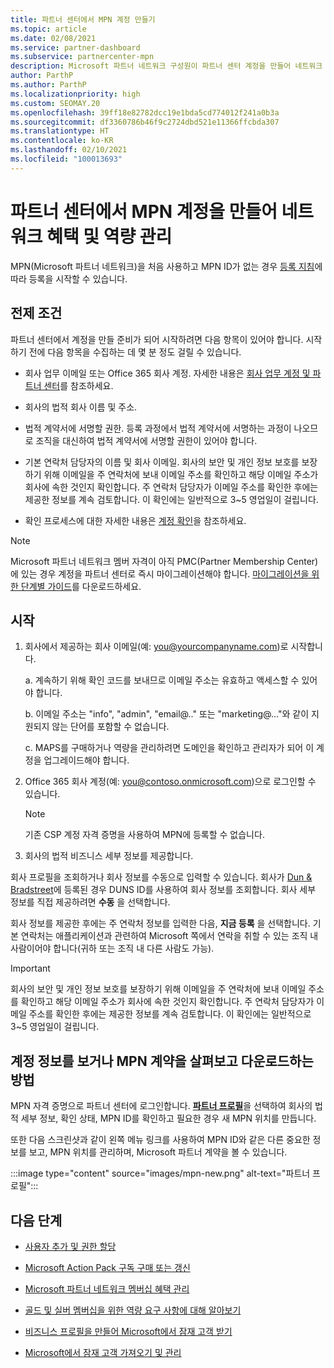```yaml
---
title: 파트너 센터에서 MPN 계정 만들기
ms.topic: article
ms.date: 02/08/2021
ms.service: partner-dashboard
ms.subservice: partnercenter-mpn
description: Microsoft 파트너 네트워크 구성원이 파트너 센터 계정을 만들어 네트워크 혜택 및 역량을 관리하는 방법에 대해 알아봅니다.
author: ParthP
ms.author: ParthP
ms.localizationpriority: high
ms.custom: SEOMAY.20
ms.openlocfilehash: 39ff18e82782dcc19e1bda5cd774012f241a0b3a
ms.sourcegitcommit: df3360786b46f9c2724dbd521e11366ffcbda307
ms.translationtype: HT
ms.contentlocale: ko-KR
ms.lasthandoff: 02/10/2021
ms.locfileid: "100013693"
---
```

# <a name="create-an-mpn-account-in-partner-center-to-manage-network-benefits-and-competencies"></a>파트너 센터에서 MPN 계정을 만들어 네트워크 혜택 및 역량 관리


MPN(Microsoft 파트너 네트워크)을 처음 사용하고 MPN ID가 없는 경우 [등록 지침](https://partner.microsoft.com/dashboard/account/v3/enrollment/introduction/partnership)에 따라 등록을 시작할 수 있습니다.

## <a name="prerequisites"></a>전제 조건 

파트너 센터에서 계정을 만들 준비가 되어 시작하려면 다음 항목이 있어야 합니다.  시작하기 전에 다음 항목을 수집하는 데 몇 분 정도 걸릴 수 있습니다.

- 회사 업무 이메일 또는 Office 365 회사 계정. 자세한 내용은 [회사 업무 계정 및 파트너 센터](azure-active-directory-tenants-and-partner-center.md)를 참조하세요. 
 
- 회사의 법적 회사 이름 및 주소.

- 법적 계약서에 서명할 권한. 등록 과정에서 법적 계약서에 서명하는 과정이 나오므로 조직을 대신하여 법적 계약서에 서명할 권한이 있어야 합니다.

- 기본 연락처 담당자의 이름 및 회사 이메일. 회사의 보안 및 개인 정보 보호를 보장하기 위해 이메일을 주 연락처에 보내 이메일 주소를 확인하고 해당 이메일 주소가 회사에 속한 것인지 확인합니다. 주 연락처 담당자가 이메일 주소를 확인한 후에는 제공한 정보를 계속 검토합니다. 이 확인에는 일반적으로 3~5 영업일이 걸립니다. 

- 확인 프로세스에 대한 자세한 내용은 [계정 확인](verification-responses.md)을 참조하세요.

>[!NOTE]
>Microsoft 파트너 네트워크 멤버 자격이 아직 PMC(Partner Membership Center)에 있는 경우 계정을 파트너 센터로 즉시 마이그레이션해야 합니다. [마이그레이션을 위한 단계별 가이드](https://assetsprod.microsoft.com/mpn/migrate-pmc-pc-mpa-guide.pptx)를 다운로드하세요.

## <a name="get-started"></a>시작

1. 회사에서 제공하는 회사 이메일(예: you@yourcompanyname.com)로 시작합니다.
 
    a.  계속하기 위해 확인 코드를 보내므로 이메일 주소는 유효하고 액세스할 수 있어야 합니다.

    b.  이메일 주소는 "info", "admin", "email@.." 또는 "marketing@..."와 같이 지원되지 않는 단어를 포함할 수 없습니다.

    c.  MAPS를 구매하거나 역량을 관리하려면 도메인을 확인하고 관리자가 되어 이 계정을 업그레이드해야 합니다. 

2. Office 365 회사 계정(예: you@contoso.onmicrosoft.com)으로 로그인할 수 있습니다.

   >[!NOTE]
   > 기존 CSP 계정 자격 증명을 사용하여 MPN에 등록할 수 없습니다.

3. 회사의 법적 비즈니스 세부 정보를 제공합니다.

회사 프로필을 조회하거나 회사 정보를 수동으로 입력할 수 있습니다. 회사가 [Dun & Bradstreet](https://partner.microsoft.com/marketing/usisvshowcase/dunandbrad)에 등록된 경우 DUNS ID를 사용하여 회사 정보를 조회합니다. 회사 세부 정보를 직접 제공하려면 **수동** 을 선택합니다.

회사 정보를 제공한 후에는 주 연락처 정보를 입력한 다음, **지금 등록** 을 선택합니다.
기본 연락처는 애플리케이션과 관련하여 Microsoft 쪽에서 연락을 취할 수 있는 조직 내 사람이어야 합니다(귀하 또는 조직 내 다른 사람도 가능).

>[!IMPORTANT]
>회사의 보안 및 개인 정보 보호를 보장하기 위해 이메일을 주 연락처에 보내 이메일 주소를 확인하고 해당 이메일 주소가 회사에 속한 것인지 확인합니다. 주 연락처 담당자가 이메일 주소를 확인한 후에는 제공한 정보를 계속 검토합니다. 이 확인에는 일반적으로 3~5 영업일이 걸립니다. 

## <a name="how-to-view-account-details-or-view-and-download-the-mpn-agreement"></a>계정 정보를 보거나 MPN 계약을 살펴보고 다운로드하는 방법

MPN 자격 증명으로 파트너 센터에 로그인합니다. [**파트너 프로필**](https://partner.microsoft.com/pcv/accountsettings/connectedpartnerprofile)을 선택하여 회사의 법적 세부 정보, 확인 상태, MPN ID를 확인하고 필요한 경우 새 MPN 위치를 만듭니다. 

또한 다음 스크린샷과 같이 왼쪽 메뉴 링크를 사용하여 MPN ID와 같은 다른 중요한 정보를 보고, MPN 위치를 관리하며, Microsoft 파트너 계약을 볼 수 있습니다.

:::image type="content" source="images/mpn-new.png" alt-text="파트너 프로필":::


## <a name="next-steps"></a>다음 단계

-   [사용자 추가 및 권한 할당](create-user-accounts-and-set-permissions.md)

-   [Microsoft Action Pack 구독 구매 또는 갱신](mpn-get-action-pack.md)

-   [Microsoft 파트너 네트워크 멤버십 혜택 관리](manage-your-partner-network-benefits.md)

-   [골드 및 실버 멤버십을 위한 역량 요구 사항에 대해 알아보기](https://partner.microsoft.com/membership/competencies)

-   [비즈니스 프로필을 만들어 Microsoft에서 잠재 고객 받기](create-a-marketing-profile.md)

-   [Microsoft에서 잠재 고객 가져오기 및 관리](manage-leads.md)
